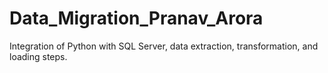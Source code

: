 # Data_Migration_Pranav_Arora
 Integration of Python with SQL  Server, data extraction, transformation, and loading steps. 
